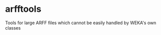 arfftools
=========

Tools for large ARFF files which cannot be easily handled by WEKA's own classes
